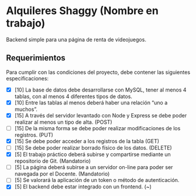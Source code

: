 #  Alquileres Shaggy (Nombre en trabajo)
Backend simple para una página de renta de videojuegos.

##  Requerimientos
Para cumplir con las condiciones del proyecto, debe contener las siguientes especificaciones:

- [x] [10] La base de datos debe desarrollarse con MySQL, tener al menos 4 tablas, con al menos 4 diferentes tipos de datos.
- [x] [10] Entre las tablas al menos deberá haber una relación “uno a muchos”.
- [x] [15] A través del servidor levantado con Node y Express se debe poder realizar al menos un tipo de alta. (POST)
- [ ] [15] De la misma forma se debe poder realizar modificaciones de los registros. (PUT)
- [x] [15] Se debe poder acceder a los registros de la tabla (GET)
- [ ] [15] Se debe poder realizar borrado físico de los datos. (DELETE)
- [x] [5] El trabajo práctico deberá subirse y compartirse mediante un repositorio de Git. (Mandatorio)
- [ ] [5] La página deberá subirse a un servidor on-line para poder ser navegada por el Docente. (Mandatorio)
- [ ] [5] Se valorará la aplicación de un token o método de autenticación.
- [x] [5] El backend debe estar integrado con un frontend. (~)